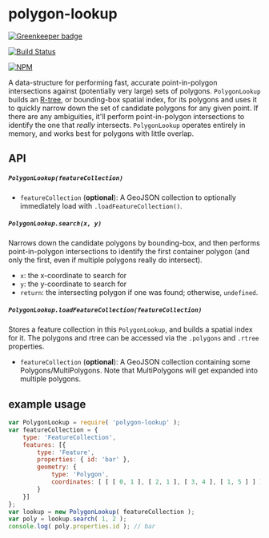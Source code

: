# polygon-lookup

[![Greenkeeper badge](https://badges.greenkeeper.io/pelias/polygon-lookup.svg)](https://greenkeeper.io/)

[![Build Status](https://travis-ci.org/pelias/polygon-lookup.svg?branch=master)](https://travis-ci.org/pelias/polygon-lookup)

[![NPM](https://nodei.co/npm/polygon-lookup.png)](https://nodei.co/npm/polygon-lookup/)

A data-structure for performing fast, accurate point-in-polygon intersections against (potentially very large) sets of
polygons. `PolygonLookup` builds an [R-tree](http://en.wikipedia.org/wiki/R-tree), or bounding-box spatial index, for its
polygons and uses it to quickly narrow down the set of candidate polygons for any given point. If there are any
ambiguities, it'll perform point-in-polygon intersections to identify the one that *really* intersects. `PolygonLookup`
operates entirely in memory, and works best for polygons with little overlap.

## API

##### `PolygonLookup(featureCollection)`
  * `featureCollection` (**optional**): A GeoJSON collection to optionally immediately load with `.loadFeatureCollection()`.

##### `PolygonLookup.search(x, y)`
Narrows down the candidate polygons by bounding-box, and then performs point-in-polygon intersections to identify the
first container polygon (and only the first, even if multiple polygons really do intersect).

  * `x`: the x-coordinate to search for
  * `y`: the y-coordinate to search for
  * `return`: the intersecting polygon if one was found; otherwise, `undefined`.

##### `PolygonLookup.loadFeatureCollection(featureCollection)`
Stores a feature collection in this `PolygonLookup`, and builds a spatial index for it. The polygons and rtree can be
accessed via the `.polygons` and `.rtree` properties.

  * `featureCollection` (**optional**): A GeoJSON collection containing some Polygons/MultiPolygons. Note that
    MultiPolygons will get expanded into multiple polygons.

## example usage

```javascript
var PolygonLookup = require( 'polygon-lookup' );
var featureCollection = {
	type: 'FeatureCollection',
	features: [{
		type: 'Feature',
		properties: { id: 'bar' },
		geometry: {
			type: 'Polygon',
			coordinates: [ [ [ 0, 1 ], [ 2, 1 ], [ 3, 4 ], [ 1, 5 ] ] ]
		}
	}]
};
var lookup = new PolygonLookup( featureCollection );
var poly = lookup.search( 1, 2 );
console.log( poly.properties.id ); // bar
```
